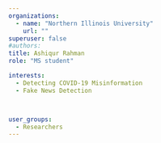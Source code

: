 ```yaml
---
organizations:
  - name: "Northern Illinois University"
    url: ""
superuser: false
#authors:
title: Ashiqur Rahman
role: "MS student"

interests:
  - Detecting COVID-19 Misinformation
  - Fake News Detection



user_groups:
  - Researchers
---
```

